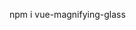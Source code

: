 npm i vue-magnifying-glass

<template>
    <div>
        <Mag :mag="mag"> </Mag>
    </div>
</template>

<script>
import Vue from 'vue'
import Mag from '../plugin/vue-glass.js'
Vue.use(Mag)
export default {
    data () {
        return {
            mag:{
              imgWidth:250,   //图片宽度
              imgHeight:300,  //图片高度
              markWidth:100,  //遮罩宽度
              markHeight:100,  //遮罩高度
              bigWidth:500,   //大图的宽度
            },
              // magSrc:''    //图片地址
        }
    },
    components: {
    },
}
</script>

